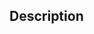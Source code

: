 <!--
Thanks for your contribution, it's so important.

It's an open source project, I share my free time here and in others [open source projects](https://tiagoporto.github.io).

Maybe I'll take time until review your pull request.

Don't be discouraged if this happens. One day I'll review it.

To help me, please provide a general summary of your changes.
-->

## Description

<!-- Why is this change required? What problem does it solve? -->

